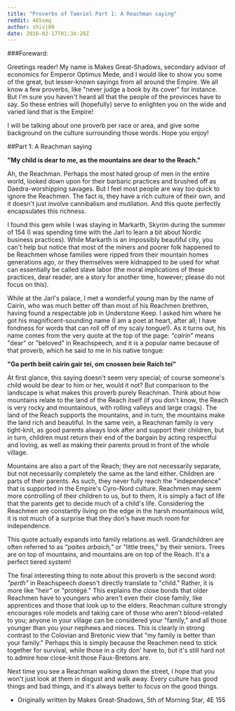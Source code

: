 ```yaml
---
title: "Proverbs of Tamriel Part 1: A Reachman saying"
reddit: 465smq
author: shivj80
date: 2016-02-17T01:34:28Z
---
```


###Foreward:

Greetings reader! My name is Makes Great-Shadows, secondary advisor of economics for Emperor Optimus Mede, and I would like to show you some of the great, but lesser-known sayings from all around the Empire. We all know a few proverbs, like "never judge a book by its cover" for instance. But I'm sure you haven't heard all that the people of the provinces have to say. So these entries will (hopefully) serve to enlighten you on the wide and varied land that is the Empire!

I will be talking about one proverb per race or area, and give some background on the culture surrounding those words. Hope you enjoy!



##Part 1: A Reachman saying

**"My child is dear to me, as the mountains are dear to the Reach."**

Ah, the Reachman. Perhaps the most hated group of men in the entire world, looked down upon for their barbaric practices and brushed off as Daedra-worshipping savages. But I feel most people are way too quick to ignore the Reachmen. The fact is, they have a rich culture of their own, and it doesn't just involve cannibalism and mutilation. And this quote perfectly encapsulates this richness.

I found this gem while I was staying in Markarth, Skyrim during the summer of 154 (I was spending time with the Jarl to learn a bit about Nordic business practices). While Markarth is an impossibly beautiful city, you can't help but notice that most of the miners and poorer folk happened to be Reachmen whose families were ripped from their mountain homes generations ago, or they themselves were kidnapped to be used for what can essentially be called slave labor (the moral implications of these practices, dear reader, are a story for another time, however; please do not focus on this). 

While at the Jarl's palace, I met a wonderful young man by the name of Cairin, who was much better off than most of his Reachmen brethren, having found a respectable job in Understone Keep. I asked him where he got his magnificent-sounding name (I am a poet at heart, after all; I have fondness for words that can roll off of my scaly tongue!). As it turns out, his name comes from the very quote at the top of the page: *"cairin"* means "dear" or "beloved" in Reachspeech, and it is a popular name because of that proverb, which he said to me in his native tongue:

**"Ga perth beiit cairin gair tei, om cnossen beie Raich tei"**

At first glance, this saying doesn't seem very special; of course someone's child would be dear to him or her, would it not? But comparison to the landscape is what makes this proverb purely Reachman. Think about how mountains relate to the land of the Reach itself (if you don't know, the Reach is very rocky and mountainous, with rolling valleys and large crags). The land of the Reach supports the mountains, and in turn, the mountains make the land rich and beautiful. In the same vein, a Reachman family is very tight-knit, as good parents always look after and support their children, but in turn, children must return their end of the bargain by acting respectful and loving, as well as making their parents proud in front of the whole village. 

Mountains are also a part of the Reach; they are not necessarily separate, but not necessarily completely the same as the land either. Children are parts of their parents. As such, they never fully reach the "independence" that is supported in the Empire's Cyro-Nord culture. Reachmen may seem more controlling of their children to us, but to them, it is simply a fact of life that the parents get to decide much of a child's life. Considering the Reachmen are constantly living on the edge in the harsh mountainous wild, it is not much of a surprise that they don's have much room for independence. 

This quote actually expands into family relations as well. Grandchildren are often referred to as *"paites arbaich,"* or "little trees," by their seniors. Trees are on top of mountains, and mountains are on top of the Reach. It's a perfect tiered system!

The final interesting thing to note about this proverb is the second word: *"perth"* in Reachspeech doesn't directly translate to "child." Rather, it is more like "heir" or "protégé." This explains the close bonds that older Reachmen have to youngers who aren't even their close family, like apprentices and those that look up to the elders. Reachman culture strongly encourages role models and taking care of those who aren't blood-related to you; anyone in your village can be considered your "family," and all those younger than you your nephews and nieces. This is clearly in strong contrast to the Colovian and Bretonic view that "my family is better than your family." Perhaps this is simply because the Reachmen need to stick together for survival, while those in a city don' have to, but it's still hard not to admire how close-knit those Faux-Bretons are. 

Next time you see a Reachman walking down the street, I hope that you won't just look at them in disgust and walk away. Every culture has good things and bad things, and it's always better to focus on the good things.

- Originally written by Makes Great-Shadows, 5th of Morning Star, 4E 155





